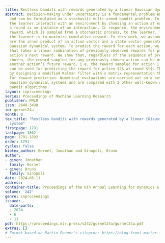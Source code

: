 ```yaml
---
title: Restless bandits with rewards generated by a linear Gaussian dynamical system
abstract: Decision-making under uncertainty is a fundamental problem encountered frequently
  and can be formulated as a stochastic multi-armed bandit problem. In the problem,
  the learner interacts with an environment by choosing an action at each round, where
  a round is an instance of an interaction. In response, the environment reveals a
  reward, which is sampled from a stochastic process, to the learner. The goal of
  the learner is to maximize cumulative reward. In this work, we assume that the rewards
  are the inner product of an action vector and a state vector generated by a linear
  Gaussian dynamical system. To predict the reward for each action, we propose a method
  that takes a linear combination of previously observed rewards for predicting each
  action’s next reward. We show that, regardless of the sequence of previous actions
  chosen, the reward sampled for any previously chosen action can be used for predicting
  another action’s future reward, i.e. the reward sampled for action 1 at round $t-1$
  can be used for predicting the reward for action $2$ at round $t$. This is accomplished
  by designing a modified Kalman filter with a matrix representation that can be learned
  for reward prediction. Numerical evaluations are carried out on a set of linear
  Gaussian dynamical systems and are compared with 2 other well-known stochastic multi-armed
  bandit algorithms.
layout: inproceedings
series: Proceedings of Machine Learning Research
publisher: PMLR
issn: 2640-3498
id: gornet24a
month: 0
tex_title: "Restless bandits with rewards generated by a linear {G}aussian dynamical
  system"
firstpage: 1791
lastpage: 1802
page: 1791-1802
order: 1791
cycles: false
bibtex_author: Gornet, Jonathan and Sinopoli, Bruno
author:
- given: Jonathan
  family: Gornet
- given: Bruno
  family: Sinopoli
date: 2024-06-11
address:
container-title: Proceedings of the 6th Annual Learning for Dynamics & Control Conference
volume: '242'
genre: inproceedings
issued:
  date-parts:
  - 2024
  - 6
  - 11
pdf: https://proceedings.mlr.press/v242/gornet24a/gornet24a.pdf
extras: []
# Format based on Martin Fenner's citeproc: https://blog.front-matter.io/posts/citeproc-yaml-for-bibliographies/
---
```


